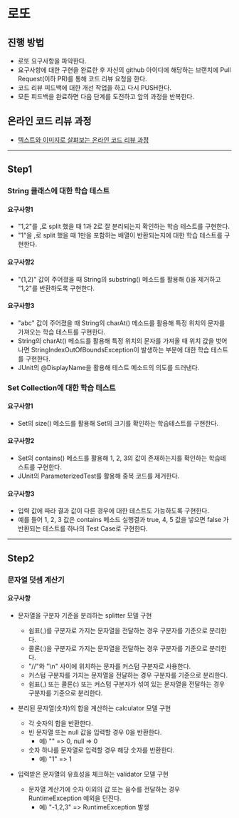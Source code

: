 # 로또
## 진행 방법
* 로또 요구사항을 파악한다.
* 요구사항에 대한 구현을 완료한 후 자신의 github 아이디에 해당하는 브랜치에 Pull Request(이하 PR)를 통해 코드 리뷰 요청을 한다.
* 코드 리뷰 피드백에 대한 개선 작업을 하고 다시 PUSH한다.
* 모든 피드백을 완료하면 다음 단계를 도전하고 앞의 과정을 반복한다.

## 온라인 코드 리뷰 과정
* [텍스트와 이미지로 살펴보는 온라인 코드 리뷰 과정](https://github.com/next-step/nextstep-docs/tree/master/codereview)

---

## Step1

### String 클래스에 대한 학습 테스트

#### 요구사항1

- "1,2"를 ,로 split 했을 때 1과 2로 잘 분리되는지 확인하는 학습 테스트를 구현한다.
- "1"을 ,로 split 했을 때 1만을 포함하는 배열이 반환되는지에 대한 학습 테스트를 구현한다.

#### 요구사항2

- "(1,2)" 값이 주어졌을 때 String의 substring() 메소드를 활용해 ()을 제거하고 "1,2"를 반환하도록 구현한다.

#### 요구사항3

- "abc" 값이 주어졌을 때 String의 charAt() 메소드를 활용해 특정 위치의 문자를 가져오는 학습 테스트를 구현한다.
- String의 charAt() 메소드를 활용해 특정 위치의 문자를 가져올 때 위치 값을 벗어나면 StringIndexOutOfBoundsException이 발생하는 부분에 대한 학습 테스트를 구현한다.
- JUnit의 @DisplayName을 활용해 테스트 메소드의 의도를 드러낸다.

### Set Collection에 대한 학습 테스트

#### 요구사항1

- Set의 size() 메소드를 활용해 Set의 크기를 확인하는 학습테스트를 구현한다.

#### 요구사항2

- Set의 contains() 메소드를 활용해 1, 2, 3의 값이 존재하는지를 확인하는 학습테스트를 구현한다.
- JUnit의 ParameterizedTest를 활용해 중복 코드를 제거한다.

#### 요구사항3

- 입력 값에 따라 결과 값이 다른 경우에 대한 테스트도 가능하도록 구현한다.
- 예를 들어 1, 2, 3 값은 contains 메소드 실행결과 true, 4, 5 값을 넣으면 false 가 반환되는 테스트를 하나의 Test Case로 구현한다.

---

## Step2

### 문자열 덧셈 계산기

#### 요구사항

- 문자열을 구분자 기준을 분리하는 splitter 모델 구현
    - 쉼표(,)를 구분자로 가지는 문자열을 전달하는 경우 구분자를 기준으로 분리한다.
    - 콜론(:)을 구분자로 가지는 문자열을 전달하는 경우 구분자를 기준으로 분리한다.
    - "//"와 "\n" 사이에 위치하는 문자를 커스텀 구분자로 사용한다.
    - 커스텀 구분자를 가지는 문자열을 전달하는 경우 구분자를 기준으로 분리한다.
    - 쉼표(,) 또는 콜론(:) 또는 커스텀 구분자가 섞여 있는 문자열을 전달하는 경우 구분자를 기준으로 분리한다.

- 분리된 문자열(숫자)의 합을 계산하는 calculator 모델 구현
    - 각 숫자의 합을 반환한다.
    - 빈 문자열 또는 null 값을 입력할 경우 0을 반환한다.
        - 예) "" => 0, null => 0
    - 숫자 하나를 문자열로 입력할 경우 해당 숫자를 반환한다.
        - 예) "1" => 1

- 입력받은 문자열의 유효성을 체크하는 validator 모델 구현
    - 문자열 계산기에 숫자 이외의 값 또는 음수를 전달하는 경우 RuntimeException 예외을 던진다.
        - 예) "-1,2,3" => RuntimeException 발생